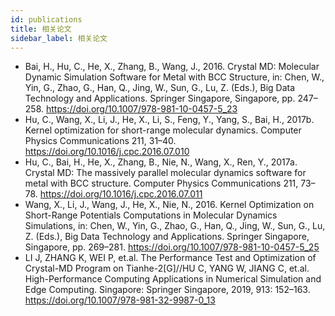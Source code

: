 ```yaml
---
id: publications
title: 相关论文
sidebar_label: 相关论文
---
```


- Bai, H., Hu, C., He, X., Zhang, B., Wang, J., 2016. Crystal MD: Molecular Dynamic Simulation Software for Metal with BCC Structure, in: Chen, W., Yin, G., Zhao, G., Han, Q., Jing, W., Sun, G., Lu, Z. (Eds.), Big Data Technology and Applications. Springer Singapore, Singapore, pp. 247–258. https://doi.org/10.1007/978-981-10-0457-5_23
- Hu, C., Wang, X., Li, J., He, X., Li, S., Feng, Y., Yang, S., Bai, H., 2017b. Kernel optimization for short-range molecular dynamics. Computer Physics Communications 211, 31–40. https://doi.org/10.1016/j.cpc.2016.07.010
- Hu, C., Bai, H., He, X., Zhang, B., Nie, N., Wang, X., Ren, Y., 2017a. Crystal MD: The massively parallel molecular dynamics software for metal with BCC structure. Computer Physics Communications 211, 73–78. https://doi.org/10.1016/j.cpc.2016.07.011
- Wang, X., Li, J., Wang, J., He, X., Nie, N., 2016. Kernel Optimization on Short-Range Potentials Computations in Molecular Dynamics Simulations, in: Chen, W., Yin, G., Zhao, G., Han, Q., Jing, W., Sun, G., Lu, Z. (Eds.), Big Data Technology and Applications. Springer Singapore, Singapore, pp. 269–281. https://doi.org/10.1007/978-981-10-0457-5_25
- LI J, ZHANG K, WEI P, et.al. The Performance Test and Optimization of Crystal-MD Program on Tianhe-2[G]//HU C, YANG W, JIANG C, et.al. High-Performance Computing Applications in Numerical Simulation and Edge Computing. Singapore: Springer Singapore, 2019, 913: 152–163. https://doi.org/10.1007/978-981-32-9987-0_13
